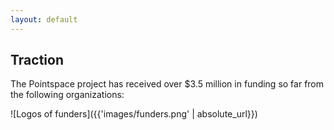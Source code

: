 ```yaml
---
layout: default
---
```


## Traction

The Pointspace project has received over $3.5 million in funding so far from the following organizations:

![Logos of funders]({{'images/funders.png' | absolute_url}})
